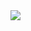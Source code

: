 <img src="https://capsule-render.vercel.app/api?type=rect&color=22d3ee&height=250&section=header&text=Hi%20👋,%20I'm%20Madhawa&fontSize=40&fontColor=ffffff&animation=blinking&fontAlignY=40" />
